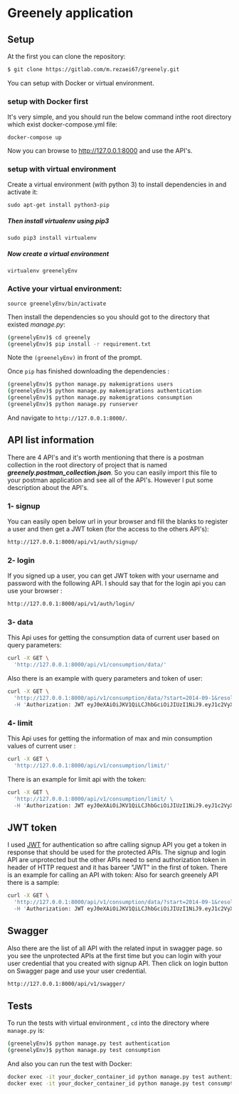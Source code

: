 #  Greenely  application

## Setup

At the first you can  clone the repository:
```sh
$ git clone https://gitlab.com/m.rezaei67/greenely.git

```

You can setup with Docker or virtual environment.
 
### setup with **Docker** first

It's very simple, and you should run the below command inthe root directory which exist docker-compose.yml file:

    docker-compose up
    
Now you can browse to http://127.0.0.1:8000 and use the API's.

### setup with  **virtual environment** 
Create a virtual environment (with python 3) to install dependencies in and activate it:

    sudo apt-get install python3-pip

##### Then install **virtualenv** using pip3

    sudo pip3 install virtualenv 

##### Now create a virtual environment 

    virtualenv greenelyEnv 

### Active your virtual environment:    
    
    source greenelyEnv/bin/activate

Then install the dependencies so you should got to the directory that existed _manage.py_:

```sh
(greenelyEnv)$ cd greenely
(greenelyEnv)$ pip install -r requirement.txt
```
Note the `(greenelyEnv)` in front of the prompt.

Once `pip` has finished downloading the dependencies :
```sh
(greenelyEnv)$ python manage.py makemigrations users
(greenelyEnv)$ python manage.py makemigrations authentication
(greenelyEnv)$ python manage.py makemigrations consumption
(greenelyEnv)$ python manage.py runserver
```
And navigate to `http://127.0.0.1:8000/`.

## API list information
There are 4 API's and it's worth mentioning that there is a postman collection in the root directory of project that is named _**greenely.postman_collection.json**_. So you can easily import this file to your postman application and see all of the API's.
However I put some description about the API's.


### 1- signup
 You can easily open below url in your browser and fill the blanks to register a user and then get a JWT token (for the access to the others API's):
 
```sh
http://127.0.0.1:8000/api/v1/auth/signup/
```

### 2- login
If you signed up a user, you can get JWT token with your username and password with the following API. I should say that for the login api you can use your browser :

```sh
http://127.0.0.1:8000/api/v1/auth/login/
```

### 3- data

This Api uses for getting the consumption data of current user based on query parameters:

```sh
curl -X GET \
  'http://127.0.0.1:8000/api/v1/consumption/data/'
```
Also there is an example with query parameters and token of user:

```sh
curl -X GET \
  'http://127.0.0.1:8000/api/v1/consumption/data/?start=2014-09-1&resolution=M&count=3 \
  -H 'Authorization: JWT eyJ0eXAiOiJKV1QiLCJhbGciOiJIUzI1NiJ9.eyJ1c2VyX2lkIjozLCJ1c2VybmFtZSI6IkFsaSIsImV4cCI6MTU3OTM4MTQxMCwiZW1haWwiOiJzZGZAeWFob28uY29tIiwiaXAiOiIxMjcuMC4wLjEifQ.JgRMQZcRazYnccGteZEttd0sEym8ZFvXN280mOjqNTY'
```

### 4- limit
This Api uses for getting the information of max and min consumption values of current user :

```sh
curl -X GET \
  'http://127.0.0.1:8000/api/v1/consumption/limit/'
```
There is an example for limit api with the token:

```sh
curl -X GET \
  'http://127.0.0.1:8000/api/v1/consumption/limit/ \
  -H 'Authorization: JWT eyJ0eXAiOiJKV1QiLCJhbGciOiJIUzI1NiJ9.eyJ1c2VyX2lkIjozLCJ1c2VybmFtZSI6IkFsaSIsImV4cCI6MTU3OTM4MTQxMCwiZW1haWwiOiJzZGZAeWFob28uY29tIiwiaXAiOiIxMjcuMC4wLjEifQ.JgRMQZcRazYnccGteZEttd0sEym8ZFvXN280mOjqNTY'
```


## JWT token 
I used [JWT](https://jpadilla.github.io/django-rest-framework-jwt/) for authentication so aftre calling signup API you get a token in response that should be used for the protected APIs. 
The signup and login API are unprotected but the other APIs need to send authorization token in header of HTTP request and it has bareer "JWT" in the first of token. There is an example for calling an API with token:
Also for search greenely API there is a sample:
```sh
curl -X GET \
  'http://127.0.0.1:8000/api/v1/consumption/data/?start=2014-09-1&resolution=M&count=3 \
  -H 'Authorization: JWT eyJ0eXAiOiJKV1QiLCJhbGciOiJIUzI1NiJ9.eyJ1c2VyX2lkIjozLCJ1c2VybmFtZSI6IkFsaSIsImV4cCI6MTU3OTM4MTQxMCwiZW1haWwiOiJzZGZAeWFob28uY29tIiwiaXAiOiIxMjcuMC4wLjEifQ.JgRMQZcRazYnccGteZEttd0sEym8ZFvXN280mOjqNTY'
```

## Swagger
Also there are the list of all API with the related input in swagger page. so you see the unprotected APIs at the first time but you can login with your user credential that you created with signup API.
Then click on login button on Swagger page and use your user credential. 
```sh
http://127.0.0.1:8000/api/v1/swagger/
```

## Tests

To run the tests with virtual environment , `cd` into the directory where `manage.py` is:
```sh
(greenelyEnv)$ python manage.py test authentication
(greenelyEnv)$ python manage.py test consumption
```
And also you can run the test with Docker:

```sh
docker exec -it your_docker_container_id python manage.py test authentication
docker exec -it your_docker_container_id python manage.py test consumption
```

